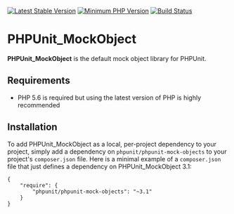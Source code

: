 [![Latest Stable Version](http://img.shields.io/packagist/v/phpunit/phpunit-mock-objects.svg?style=flat-square)](http://packagist.org/packages/phpunit/phpunit-mock-objects)
[![Minimum PHP Version](http://img.shields.io/badge/php-%3E%3D%205.6-8892BF.svg?style=flat-square)](http://php.net/)
[![Build Status](http://img.shields.io/travis/sebastianbergmann/phpunit-mock-objects/master.svg?style=flat-square)](http://travis-ci.org/sebastianbergmann/phpunit-mock-objects)

# PHPUnit_MockObject

**PHPUnit_MockObject** is the default mock object library for PHPUnit.

## Requirements

* PHP 5.6 is required but using the latest version of PHP is highly recommended

## Installation

To add PHPUnit_MockObject as a local, per-project dependency to your project, simply add a dependency on `phpunit/phpunit-mock-objects` to your project's `composer.json` file. Here is a minimal example of a `composer.json` file that just defines a dependency on PHPUnit_MockObject 3.1:

    {
        "require": {
            "phpunit/phpunit-mock-objects": "~3.1"
        }
    }

